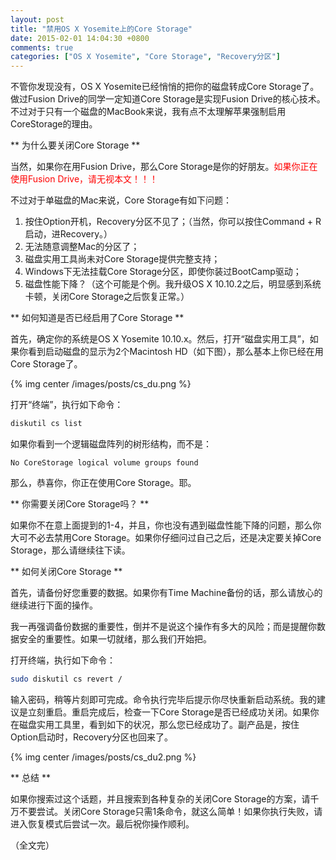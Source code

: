```yaml
---
layout: post
title: "禁用OS X Yosemite上的Core Storage"
date: 2015-02-01 14:04:30 +0800
comments: true
categories: ["OS X Yosemite", "Core Storage", "Recovery分区"]
---
```


不管你发现没有，OS X Yosemite已经悄悄的把你的磁盘转成Core Storage了。做过Fusion Drive的同学一定知道Core Storage是实现Fusion Drive的核心技术。不过对于只有一个磁盘的MacBook来说，我有点不太理解苹果强制启用CoreStorage的理由。

** 为什么要关闭Core Storage **

当然，如果你在用Fusion Drive，那么Core Storage是你的好朋友。<span style="color:red;">如果你正在使用Fusion Drive，请无视本文！！！</span>

不过对于单磁盘的Mac来说，Core Storage有如下问题：

1. 按住Option开机，Recovery分区不见了；（当然，你可以按住Command + R启动，进Recovery。）
2. 无法随意调整Mac的分区了；
3. 磁盘实用工具尚未对Core Storage提供完整支持；
4. Windows下无法挂载Core Storage分区，即使你装过BootCamp驱动；
5. 磁盘性能下降？（这个可能是个例。我升级OS X 10.10.2之后，明显感到系统卡顿，关闭Core Storage之后恢复正常。）

<!-- more -->

** 如何知道是否已经启用了Core Storage **

首先，确定你的系统是OS X Yosemite 10.10.x。然后，打开“磁盘实用工具”，如果你看到启动磁盘的显示为2个Macintosh HD（如下图），那么基本上你已经在用Core Storage了。

{% img center /images/posts/cs_du.png %}

打开“终端”，执行如下命令：

```bash
diskutil cs list
```

如果你看到一个逻辑磁盘阵列的树形结构，而不是：

```
No CoreStorage logical volume groups found
```

那么，恭喜你，你正在使用Core Storage。耶。

** 你需要关闭Core Storage吗？ **

如果你不在意上面提到的1-4，并且，你也没有遇到磁盘性能下降的问题，那么你大可不必去禁用Core Storage。如果你仔细问过自己之后，还是决定要关掉Core Storage，那么请继续往下读。

** 如何关闭Core Storage **

首先，请备份好您重要的数据。如果你有Time Machine备份的话，那么请放心的继续进行下面的操作。

我一再强调备份数据的重要性，倒并不是说这个操作有多大的风险；而是提醒你数据安全的重要性。如果一切就绪，那么我们开始把。

打开终端，执行如下命令：

```bash
sudo diskutil cs revert /
```

输入密码，稍等片刻即可完成。命令执行完毕后提示你尽快重新启动系统。我的建议是立刻重启。重启完成后，检查一下Core Storage是否已经成功关闭。如果你在磁盘实用工具里，看到如下的状况，那么您已经成功了。副产品是，按住Option启动时，Recovery分区也回来了。

{% img center /images/posts/cs_du2.png %}


** 总结 **

如果你搜索过这个话题，并且搜索到各种复杂的关闭Core Storage的方案，请千万不要尝试。关闭Core Storage只需1条命令，就这么简单！如果你执行失败，请进入恢复模式后尝试一次。最后祝你操作顺利。

（全文完）